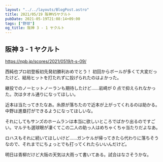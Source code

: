 ```yaml
---
layout: "../../layouts/BlogPost.astro"
title: 2021/05/19 阪神VSヤクルト
pubDate: 2021-05-19T21:08:14+09:00
tags: ["野球"]
og_title: 阪神 3 - 1 ヤクルト
---
```


## 阪神 3 - 1 ヤクルト

https://npb.jp/scores/2021/0519/t-s-09/

西純也プロ初登板初先発初勝利おめでとう！ 初回からボールが多くて大変だったけど、結局ヒットを打たれずに投げられたのはよかった。

継投でのノーヒットノーランも期待したけど……岩崎が 0 点で抑えられなかった。次はタオル通りになってほしい。

近本は当たってきたなあ。糸原が落ちたので近本が上がってくれるのは助かる。中野は進塁打ができるようになってほしいな。

それにしてもサンズのホームランは本当に欲しいところでばかり出るのですごい。マルテも選球眼が凄くてこの二人の助っ人はめちゃくちゃ当たりだよなあ。

ロハスもそれに続いてほしいけど……ガンケルが帰ってきたら代わりに落ちそうなので、それまでにちょっとでも打ってくれたらいいんだけど。

明日は青柳だけど大阪の天気は大雨って書いてある。試合はなさそうかな。
